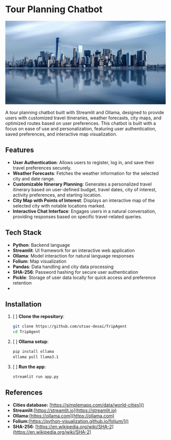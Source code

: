 # Tour Planning Chatbot

![Tour Planning Chatbot](banner.jpg)

A tour planning chatbot built with Streamlit and Ollama, designed to provide users with customized travel itineraries, weather forecasts, city maps, and optimized routes based on user preferences. This chatbot is built with a focus on ease of use and personalization, featuring user authentication, saved preferences, and interactive map visualization.

## Features

- **User Authentication**: Allows users to register, log in, and save their travel preferences securely.
- **Weather Forecasts**: Fetches the weather information for the selected city and date range.
- **Customizable Itinerary Planning**: Generates a personalized travel itinerary based on user-defined budget, travel dates, city of interest, activity preferences, and starting location.
- **City Map with Points of Interest**: Displays an interactive map of the selected city with notable locations marked.
- **Interactive Chat Interface**: Engages users in a natural conversation, providing responses based on specific travel-related queries.

## Tech Stack

- **Python**: Backend language
- **Streamlit**: UI framework for an interactive web application
- **Ollama**: Model interaction for natural language responses
- **Folium**: Map visualization
- **Pandas**: Data handling and city data processing
- **SHA-256**: Password hashing for secure user authentication
- **Pickle**: Storage of user data locally for quick access and preference retention
- 

## Installation

1. [ ] **Clone the repository**:

    ```bash
    git clone https://github.com/utsav-desai/TripAgent
    cd TripAgent
    ```
2. [ ] **Ollama setup**:

    ```bash
    pip install ollama
    ollama pull llama3.1
    ```
3. [ ] **Run the app**:

    ```bash
    streamlit run app.py
    ```

## References

- **Cities database:** [https://simplemaps.com/data/world-cities]()
- **Streamlit**:[https://streamlit.io](https://streamlit.io)
- **Ollama**:[https://ollama.com](https://ollama.com)
- **Folium**:[https://python-visualization.github.io/folium/]()
- **SHA-256**: [https://en.wikipedia.org/wiki/SHA-2](https://en.wikipedia.org/wiki/SHA-2)
